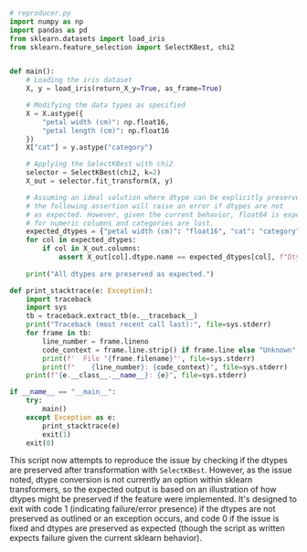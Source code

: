 ```python
# reproducer.py
import numpy as np
import pandas as pd
from sklearn.datasets import load_iris
from sklearn.feature_selection import SelectKBest, chi2


def main():
    # Loading the iris dataset
    X, y = load_iris(return_X_y=True, as_frame=True)

    # Modifying the data types as specified
    X = X.astype({
        "petal width (cm)": np.float16,
        "petal length (cm)": np.float16
    })
    X["cat"] = y.astype("category")

    # Applying the SelectKBest with chi2
    selector = SelectKBest(chi2, k=2)
    X_out = selector.fit_transform(X, y)

    # Assuming an ideal solution where dtype can be explicitly preserved,
    # the following assertion will raise an error if dtypes are not 
    # as expected. However, given the current behavior, float64 is expected
    # for numeric columns and categories are lost.
    expected_dtypes = {"petal width (cm)": "float16", "cat": "category"}
    for col in expected_dtypes:
        if col in X_out.columns:
            assert X_out[col].dtype.name == expected_dtypes[col], f"Dtype for {col} is not preserved"
    
    print("All dtypes are preserved as expected.")

def print_stacktrace(e: Exception):
    import traceback
    import sys
    tb = traceback.extract_tb(e.__traceback__)
    print("Traceback (most recent call last):", file=sys.stderr)
    for frame in tb:
        line_number = frame.lineno
        code_context = frame.line.strip() if frame.line else "Unknown"
        print(f'  File "{frame.filename}"', file=sys.stderr)
        print(f"    {line_number}: {code_context}", file=sys.stderr)
    print(f"{e.__class__.__name__}: {e}", file=sys.stderr)

if __name__ == "__main__":
    try:
        main()
    except Exception as e:
        print_stacktrace(e)
        exit(1)
    exit(0)
```

This script now attempts to reproduce the issue by checking if the dtypes are preserved after transformation with `SelectKBest`. However, as the issue noted, dtype conversion is not currently an option within sklearn transformers, so the expected output is based on an illustration of how dtypes might be preserved if the feature were implemented. It's designed to exit with code 1 (indicating failure/error presence) if the dtypes are not preserved as outlined or an exception occurs, and code 0 if the issue is fixed and dtypes are preserved as expected (though the script as written expects failure given the current sklearn behavior).